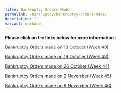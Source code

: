 ```yaml
---
title: Bankruptcy Orders Made
permalink: /bankruptcy/bankruptcy-orders-made/
description: ""
variant: markdown
---
```

**Please click on the links below for more information**&nbsp;:<br>

[Bankruptcy Orders made on 18 October (Week 43)](/files/(271023)bankruptcyordersmadeon18october(week43).pdf)<br>

[Bankruptcy Orders made on 19 October (Week 43)](/files/(271023)bankruptcyordersmadeon19october(week43).pdf)<br>

[Bankruptcy Orders made on 26 October (Week 44)](/files/(031123)bankruptcyordersmadeon26october(week44).pdf)<br>

[Bankruptcy Orders made on 2 November (Week 45)](/files/(091123)bankruptcyordersmadeon2november(week45).pdf)<br>

[Bankruptcy Orders made on 9 November (Week 46)](/files/171123bankruptcyordersmadeon9novemberweek46.pdf)